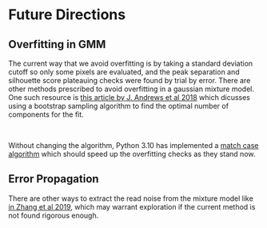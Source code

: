 # Future Directions

## Overfitting in GMM
The current way that we avoid overfitting is by taking a standard deviation cutoff so only some pixels are evaluated, 
and the peak separation and silhouette score plateauing checks were found by trial by error. There are other methods prescribed to avoid overfitting in a gaussian mixture model.
One such resource is [this article by J. Andrews et al 2018](https://www.sciencedirect.com/science/article/abs/pii/S0167947318301245?fr=RR-2&ref=pdf_download&rr=78b0d4af1ef42b89)
which dicusses using a bootstrap sampling algorithm to find the optimal number of components for the fit.

<br>

Without changing the algorithm, Python 3.10 has implemented a [match case algorithm](https://docs.python.org/3/whatsnew/3.10.html#pep-634-structural-pattern-matching) which should speed up the overfitting checks as they stand now.

## Error Propagation
There are other ways to extract the read noise from the mixture model like [in Zhang et al 2019](https://link-springer-com.proxy.library.ucsb.edu:9443/article/10.1007/s00158-019-02301-y#Sec1), which may warrant exploration if the current method is not found
rigorous enough.
